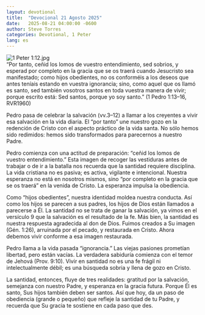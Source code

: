 ```yaml
---
layout: devotional
title:  "Devocional 21 Agosto 2025"
date:   2025-08-21 04:00:00 -0600
author: Steve Torres
categories: Devotional, 1 Peter
lang: es
---
```

<img src="https://sitemedia.esteeb.com/file/esteebcomsitemedia/devotional_images/1+Peter/ES-1Pe-1_12.jpg?raw=true" alt="1 Peter 1:12.jpg" style="max-width: 100%; height: auto;">

<div class="scripture">
   “Por tanto, ceñid los lomos de vuestro entendimiento, sed sobrios, y esperad por completo en la gracia que se os traerá cuando Jesucristo sea manifestado; como hijos obedientes, no os conforméis a los deseos que antes teníais estando en vuestra ignorancia; sino, como aquel que os llamó es santo, sed también vosotros santos en toda vuestra manera de vivir; porque escrito está: Sed santos, porque yo soy santo.” (1 Pedro 1:13–16, RVR1960)
</div>

Pedro pasa de celebrar la salvación (vv.3–12) a llamar a los creyentes a vivir esa salvación en la vida diaria. El “por tanto” une nuestro gozo en la redención de Cristo con el aspecto práctico de la vida santa. No sólo hemos sido redimidos: hemos sido transformados para parecernos a nuestro Padre.

Pedro comienza con una actitud de preparación: “ceñid los lomos de vuestro entendimiento.” Esta imagen de recoger las vestiduras antes de trabajar o de ir a la batalla nos recuerda que la santidad requiere disciplina. La vida cristiana no es pasiva; es activa, vigilante e intencional. Nuestra esperanza no está en nosotros mismos, sino “por completo en la gracia que se os traerá” en la venida de Cristo. La esperanza impulsa la obediencia.

Como “hijos obedientes”, nuestra identidad moldea nuestra conducta. Así como los hijos se parecen a sus padres, los hijos de Dios están llamados a parecerse a Él. La santidad no se trata de ganar la salvación, ya vimos en el versículo 9 que la salvación es el resultado de la fe. Más bien, la santidad es nuestra respuesta agradecida al don de Dios. Fuimos creados a Su imagen (Gén. 1:26), arruinada por el pecado, y restaurada en Cristo. Ahora debemos vivir conforme a esa imagen restaurada.

Pedro llama a la vida pasada “ignorancia.” Las viejas pasiones prometían libertad, pero están vacías. La verdadera sabiduría comienza con el temor de Jehová (Prov. 9:10). Vivir en santidad no es una fe frágil ni intelectualmente débil; es una búsqueda sobria y llena de gozo en Cristo.

La santidad, entonces, fluye de tres realidades: gratitud por la salvación, semejanza con nuestro Padre, y esperanza en la gracia futura. Porque Él es santo, Sus hijos también deben ser santos. Así que hoy, da un paso de obediencia (grande o pequeño) que refleje la santidad de tu Padre, y recuerda que Su gracia te sostiene en cada paso que des.
